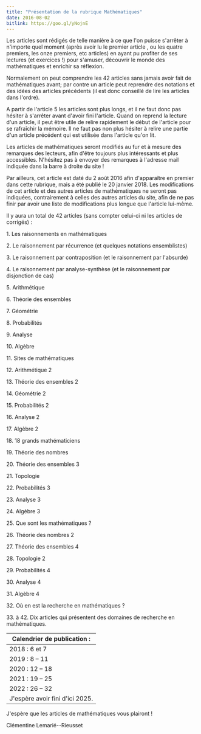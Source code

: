 ```yaml
---
title: "Présentation de la rubrique Mathématiques"
date: 2016-08-02
bitlink: https://goo.gl/yNojnE
---
```


Les articles sont rédigés de telle manière à ce que l'on puisse s'arrêter à n'importe quel moment (après avoir lu le premier article , ou les quatre premiers, les onze premiers, etc articles) en ayant pu profiter de ses lectures (et exercices !) pour s'amuser, découvrir le monde des mathématiques et enrichir sa réflexion.

Normalement on peut comprendre les 42 articles sans jamais avoir fait de mathématiques avant; par contre un article peut reprendre des notations et des idées des articles précédents (il est donc conseillé de lire les articles dans l'ordre).

A partir de l'article 5 les articles sont plus longs, et il ne faut donc pas hésiter à s'arrêter avant d'avoir fini l'article. Quand on reprend la lecture d'un article, il peut être utile de relire rapidement le début de l'article pour se rafraîchir la mémoire. Il ne faut pas non plus hésiter à relire une partie d'un article précédent qui est utilisée dans l'article qu'on lit.

Les articles de mathématiques seront modifiés au fur et à mesure des remarques des lecteurs, afin d'être toujours plus intéressants et plus accessibles. N'hésitez pas à envoyer des remarques à l'adresse mail indiquée dans la barre à droite du site ! 

Par ailleurs, cet article est daté du 2 août 2016 afin d'apparaître en premier dans cette rubrique, mais a été publié le 20 janvier 2018. Les modifications de cet article et des autres articles de mathématiques ne seront pas indiquées, contrairement à celles des autres articles du site, afin de ne pas finir par avoir une liste de modifications plus longue que l'article lui-même.

Il y aura un total de 42 articles (sans compter celui-ci ni les articles de corrigés) :

<div class="list" markdown="1">
<p>1. Les raisonnements en mathématiques</p>

<p>2. Le raisonnement par récurrence (et quelques notations ensemblistes)</p>

<p>3. Le raisonnement par contraposition (et le raisonnement par l'absurde)</p>

<p>4. Le raisonnement par analyse-synthèse (et le raisonnement par disjonction de cas)</p>

<p>5. Arithmétique</p>

<p>6. Théorie des ensembles</p>

<p>7. Géométrie</p>

<p>8. Probabilités </p>

<p>9. Analyse</p>

<p>10. Algèbre</p>

<p>11. Sites de mathématiques</p>

<p>12. Arithmétique 2</p>

<p>13. Théorie des ensembles 2</p>

<p>14. Géométrie 2</p>

<p>15. Probabilités 2</p>

<p>16. Analyse 2</p>

<p>17. Algèbre 2</p>

<p>18. 18 grands mathématiciens</p>

<p>19. Théorie des nombres</p>

<p>20. Théorie des ensembles 3</p>

<p>21. Topologie</p>

<p>22. Probabilités 3</p>

<p>23. Analyse 3</p>

<p>24. Algèbre 3</p>

<p>25. Que sont les mathématiques ?</p>

<p>26. Théorie des nombres 2</p>

<p>27. Théorie des ensembles 4</p>

<p>28. Topologie 2</p>

<p>29. Probabilités 4</p>

<p>30. Analyse 4</p>

<p>31. Algèbre 4</p>

<p>32. Où en est la recherche en mathématiques ?</p>

<p>33. à 42. Dix articles qui présentent des domaines de recherche en mathématiques.</p>
</div>

| Calendrier de publication : | 
|-----------------------------|
| 2018 : 6 et 7 | 
| 2019 : 8 – 11 | 
| 2020 : 12 – 18 | 
| 2021 : 19 – 25 | 
| 2022 : 26 – 32 | 
| J'espère avoir fini d'ici 2025. |

J'espère que les articles de mathématiques vous plairont !

Clémentine Lemarié--Rieusset
